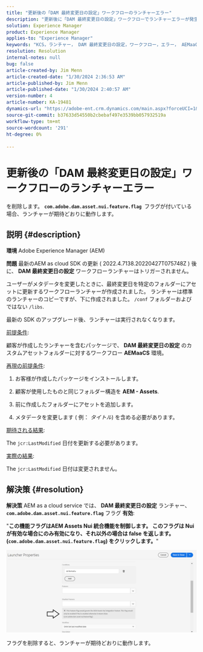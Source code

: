 ```yaml
---
title: "更新後の「DAM 最終変更日の設定」ワークフローのランチャーエラー"
description: "更新後に「DAM 最終変更日の設定」ワークフローでランチャーエラーが発生するAdobeAdobe Experience Managerの問題を解決する方法を説明します。"
solution: Experience Manager
product: Experience Manager
applies-to: "Experience Manager"
keywords: "KCS，ランチャー， DAM 最終変更日の設定，ワークフロー，エラー， AEMaaCS の更新後， AEM, Adobe Experience Manager，トリガー後，トリガー，トラブルシューティング， com.adobe.dam.asset.nui.feature.flag フラグ"
resolution: Resolution
internal-notes: null
bug: false
article-created-by: Jim Menn
article-created-date: "1/30/2024 2:36:53 AM"
article-published-by: Jim Menn
article-published-date: "1/30/2024 2:40:57 AM"
version-number: 4
article-number: KA-19481
dynamics-url: "https://adobe-ent.crm.dynamics.com/main.aspx?forceUCI=1&pagetype=entityrecord&etn=knowledgearticle&id=2e20a268-18bf-ee11-9079-6045bd006268"
source-git-commit: b37633d54550b2cbebaf497e3539bb057932519a
workflow-type: tm+mt
source-wordcount: '291'
ht-degree: 0%

---
```


# 更新後の「DAM 最終変更日の設定」ワークフローのランチャーエラー


を削除します。 <b>`com.adobe.dam.asset.nui.feature.flag `</b>フラグが付いている場合、ランチャーが期待どおりに動作します。

## 説明 {#description}


<b>環境</b>
Adobe Experience Manager (AEM)

<b>問題</b>
最新のAEM as cloud SDK の更新 ( 2022.4.7138.20220427T075748Z ) 後に、 <b>DAM 最終変更日の設定</b> ワークフローランチャーはトリガーされません。

ユーザーがメタデータを変更したときに、最終変更日を特定のフォルダーにアセットに更新するワークフローランチャーが作成されました。
ランチャーは標準のランチャーのコピーですが、下に作成されました。 `/conf` フォルダーおよびではない `/libs`.

最新の SDK のアップグレード後、ランチャーは実行されなくなります。

<u>前提条件</u>:

顧客が作成したランチャーを含むパッケージで、 <b>DAM 最終変更日の設定</b> のカスタムアセットフォルダーに対するワークフロー <b>AEMaaCS</b> 環境。

<u>再現の前提条件</u>:

1. お客様が作成したパッケージをインストールします。

2. 顧客が使用したものと同じフォルダー構造を <b>AEM - Assets</b>.

3. 前に作成したフォルダーにアセットを追加します。

4. メタデータを変更します ( 例： *タイトル*) を含める必要があります。

<u>期待される結果</u>:

The `jcr:LastModified` 日付を更新する必要があります。

<u>実際の結果</u>:

The `jcr:LastModified` 日付は変更されません。


## 解決策 {#resolution}


<b>解決策</b>
AEM as a cloud service では、 <b>DAM 最終変更日の設定</b> ランチャー、 <b>`com.adobe.dam.asset.nui.feature.flag`</b> フラグ <b>有効</b>:

&quot;<b>この機能フラグはAEM Assets Nui 統合機能を制御します。 このフラグは Nui が有効な場合にのみ有効になり、それ以外の場合は false を返します。 (`com.adobe.dam.asset.nui.feature.flag`) をクリックします。</b>&quot;

![](assets/f0aaf60a-33d1-ec11-a7b5-00224809ccc2.png)

フラグを削除すると、ランチャーが期待どおりに動作します。
